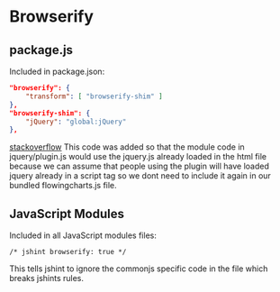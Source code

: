 # Browserify

## package.js

Included in package.json:

```json
"browserify": {
    "transform": [ "browserify-shim" ]
},
"browserify-shim": {
    "jQuery": "global:jQuery"
},
```

[stackoverflow](http://stackoverflow.com/a/23129051)
This code was added so that the module code in jquery/plugin.js would use the jquery.js already loaded in the html file 
because we can assume that people using the plugin will have loaded jquery already in a script tag so we dont
need to include it again in our bundled flowingcharts.js file.

## JavaScript Modules

Included in all JavaScript modules files: 

```
/* jshint browserify: true */ 
```

This tells jshint to ignore the commonjs specific code in the file which breaks jshints rules. 